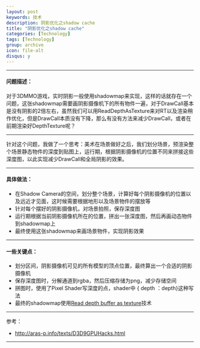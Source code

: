 ```yaml
---
layout: post
keywords: 技术
description: 阴影优化之shadow cache
title: "阴影优化之shadow cache"
categories: [Technology]
tags: [Technology]
group: archive
icon: file-alt
disqus: y
---
```


-----

#### 问题描述：

对于3DMMO游戏，实时阴影一般使用shadowmap来实现，这样的话就存在一个问题，这张shadowmap需要画阴影摄像机下的所有物件一遍，对于DrawCall基本是没有阴影的2倍左右，虽然我们可以用ReadDepthAsTexture来对RT以及渲染稍作优化，但是DrawCall本质没有下降，那么有没有方法来减少DrawCall，或者在前期渲染好DepthTexture呢？

-----
针对这个问题，我做了一个思考：美术在场景做好之后，我们划分场景，预渲染整个场景静态物件的深度到贴图上，运行期，根据阴影摄像机的位置不同来拼接这些深度图，以此实现减少DrawCall和全局阴影的效果。

-----

#### 具体做法：

-	在Shadow Camera的空间，划分整个场景，计算好每个阴影摄像机的位置以及远近才见面，这时候需要根据地形以及场景物件的摆放等
-	针对每个摆好的阴影摄像机，对场景拍照，保存深度图
-	运行期根据当前阴影摄像机所在的位置，拼出一张深度图，然后再画动态物件到shadowmap上
-	最终使用这张shadowmap来画场景物件，实现阴影效果

-----

#### 一些关键点：

-	划分区间，阴影摄像机可见的所有模型的顶点位置，最终算出一个合适的阴影摄像机
-	保存深度图时，分解通道到rgba，然后压缩存储为png，减少存储空间
-	拼图时，使用了Pixel Shader写深度的点，shader中 { depth ：depth}这种写法
- 	最终的shadowmap使用[Read depth buffer as texture][0]技术


---
参考：

- http://aras-p.info/texts/D3D9GPUHacks.html

---
[0]:http://aras-p.info/texts/D3D9GPUHacks.html